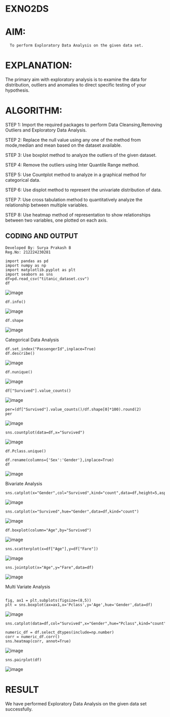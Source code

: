 # EXNO2DS
# AIM:
      To perform Exploratory Data Analysis on the given data set.
      
# EXPLANATION:
  The primary aim with exploratory analysis is to examine the data for distribution, outliers and anomalies to direct specific testing of your hypothesis.
  
# ALGORITHM:
STEP 1: Import the required packages to perform Data Cleansing,Removing Outliers and Exploratory Data Analysis.

STEP 2: Replace the null value using any one of the method from mode,median and mean based on the dataset available.

STEP 3: Use boxplot method to analyze the outliers of the given dataset.

STEP 4: Remove the outliers using Inter Quantile Range method.

STEP 5: Use Countplot method to analyze in a graphical method for categorical data.

STEP 6: Use displot method to represent the univariate distribution of data.

STEP 7: Use cross tabulation method to quantitatively analyze the relationship between multiple variables.

STEP 8: Use heatmap method of representation to show relationships between two variables, one plotted on each axis.

## CODING AND OUTPUT
```
Developed By: Surya Prakash B
Reg.No: 212224230281

```
```
import pandas as pd
import numpy as np
import matplotlib.pyplot as plt
import seaborn as sns
df=pd.read_csv("titanic_dataset.csv")
df
```
![image](https://github.com/user-attachments/assets/d2f571d9-2adb-4be5-a035-a83e3c94fddf)

```
df.info()
```
![image](https://github.com/user-attachments/assets/3e7b013e-cef4-49dc-bab8-0f02f0aac0a4)
```
df.shape
```
![image](https://github.com/user-attachments/assets/8dfc4a05-2527-46d2-93b7-05dd330f24dc)


Categorical Data Analysis


```
df.set_index("PassengerId",inplace=True)
df.describe()
```
![image](https://github.com/user-attachments/assets/7a73c7cb-ffc2-4a89-a33d-cd38625ce048)

```
df.nunique()
```
![image](https://github.com/user-attachments/assets/71e5d1c1-e09e-4e60-b66d-5d46a8fe352c)

```
df["Survived"].value_counts()
```
![image](https://github.com/user-attachments/assets/bb3f519e-31b0-406e-a897-80e2e08bd3d6)
```
per=(df["Survived"].value_counts()/df.shape[0]*100).round(2)
per
```
![image](https://github.com/user-attachments/assets/524a4ff9-494e-4d3f-8be9-28d74ec865b5)

```
sns.countplot(data=df,x="Survived")
```
![image](https://github.com/user-attachments/assets/aeebb0fa-9fc9-4df1-aa9d-23e357feba06)
```
df.Pclass.unique()
```
```
df.rename(columns={'Sex':'Gender'},inplace=True)
df
```
![image](https://github.com/user-attachments/assets/fdf8f88b-b51a-4e35-87c8-7eadee8d4b26)


Bivariate Analysis


```
sns.catplot(x="Gender",col="Survived",kind="count",data=df,height=5,aspect=.7)
```
![image](https://github.com/user-attachments/assets/12b4dc89-23cf-455a-b633-0322bf264191)
```
sns.catplot(x="Survived",hue="Gender",data=df,kind="count")
```
![image](https://github.com/user-attachments/assets/f7b1b331-421d-40be-85c1-ff300afaa598)

```
df.boxplot(column="Age",by="Survived")
```
![image](https://github.com/user-attachments/assets/0c748d5c-0a97-4910-bec8-44c0dc57f7c2)
```
sns.scatterplot(x=df["Age"],y=df["Fare"])
```
![image](https://github.com/user-attachments/assets/983846bd-510e-4687-8a99-3c4c9276b2de)
```
sns.jointplot(x="Age",y="Fare",data=df)
```
![image](https://github.com/user-attachments/assets/3c44d9d4-9e12-4597-a076-c5d38efe979d)



Multi Variate Analysis
```

fig, ax1 = plt.subplots(figsize=(8,5))
plt = sns.boxplot(ax=ax1,x='Pclass',y='Age',hue='Gender',data=df)
```
![image](https://github.com/user-attachments/assets/86ff1c95-1b71-4988-bb78-1323f6bae4ec)
```
sns.catplot(data=df,col="Survived",x="Gender",hue="Pclass",kind="count")
```
```
numeric_df = df.select_dtypes(include=np.number)
corr = numeric_df.corr()
sns.heatmap(corr, annot=True)
```
![image](https://github.com/user-attachments/assets/adfd1c08-15cb-4a59-9f9a-55fc13f746f9)
```
sns.pairplot(df)
```
![image](https://github.com/user-attachments/assets/e4061fe9-b0b8-414d-a055-bae141e39396)

# RESULT
 We have performed Exploratory Data Analysis on the given data set successfully.
